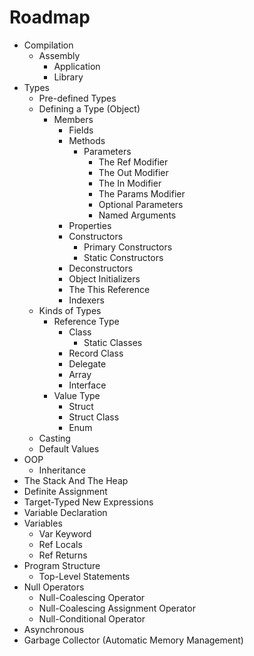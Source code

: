 # Roadmap

- Compilation
  - Assembly
    - Application
    - Library
- Types
  - Pre-defined Types
  - Defining a Type (Object)
    - Members
      - Fields
      - Methods
        - Parameters
          - The Ref Modifier
          - The Out Modifier
          - The In Modifier
          - The Params Modifier
          - Optional Parameters
          - Named Arguments
      - Properties
      - Constructors
        - Primary Constructors
        - Static Constructors
      - Deconstructors
      - Object Initializers
      - The This Reference
      - Indexers
  - Kinds of Types
    - Reference Type
      - Class
        - Static Classes
      - Record Class
      - Delegate
      - Array
      - Interface
    - Value Type
      - Struct
      - Struct Class
      - Enum
  - Casting
  - Default Values
- OOP
  - Inheritance
- The Stack And The Heap
- Definite Assignment
- Target-Typed New Expressions
- Variable Declaration
- Variables
  - Var Keyword
  - Ref Locals
  - Ref Returns
- Program Structure
  - Top-Level Statements
- Null Operators
  - Null-Coalescing Operator
  - Null-Coalescing Assignment Operator
  - Null-Conditional Operator
- Asynchronous
- Garbage Collector (Automatic Memory Management)
